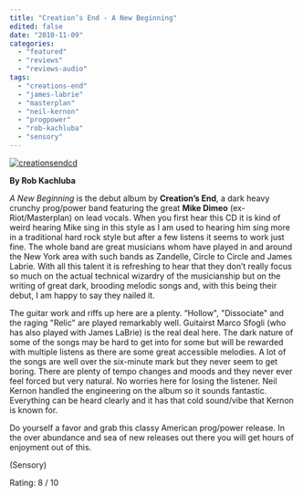 ```yaml
---
title: "Creation’s End - A New Beginning"
edited: false
date: "2010-11-09"
categories:
  - "featured"
  - "reviews"
  - "reviews-audio"
tags:
  - "creations-end"
  - "james-labrie"
  - "masterplan"
  - "neil-kernon"
  - "progpower"
  - "rob-kachluba"
  - "sensory"
---
```


[![](http://www.hellbound.ca/wp-content/uploads/2010/11/creationsendcd.jpg "creationsendcd")](http://www.hellbound.ca/wp-content/uploads/2010/11/creationsendcd.jpg)

**By Rob Kachluba**

_A New Beginning_ is the debut album by **Creation’s End**, a dark heavy crunchy prog/power band featuring the great **Mike Dimeo** (ex-Riot/Masterplan) on lead vocals. When you first hear this CD it is kind of weird hearing Mike sing in this style as I am used to hearing him sing more in a traditional hard rock style but after a few listens it seems to work just fine. The whole band are great musicians whom have played in and around the New York area with such bands as Zandelle, Circle to Circle and James Labrie. With all this talent it is refreshing to hear that they don’t really focus so much on the actual technical wizardry of the musicianship but on the writing of great dark, brooding melodic songs and, with this being their debut, I am happy to say they nailed it.

The guitar work and riffs up here are a plenty. “Hollow", "Dissociate" and the raging "Relic" are played remarkably well. Guitairst Marco Sfogli (who has also played with James LaBrie) is the real deal here. The dark nature of some of the songs may be hard to get into for some but will be rewarded with multiple listens as there are some great accessible melodies. A lot of the songs are well over the six-minute mark but they never seem to get boring. There are plenty of tempo changes and moods and they never ever feel forced but very natural. No worries here for losing the listener. Neil Kernon handled the engineering on the album so it sounds fantastic. Everything can be heard clearly and it has that cold sound/vibe that Kernon is known for.

Do yourself a favor and grab this classy American prog/power release. In the over abundance and sea of new releases out there you will get hours of enjoyment out of this.

(Sensory)

Rating: 8 / 10
